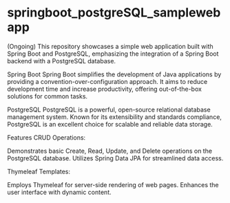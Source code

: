 # springboot_postgreSQL_samplewebapp

(Ongoing)
This repository showcases a simple web application built with Spring Boot and PostgreSQL, emphasizing the integration of a Spring Boot backend with a PostgreSQL database.

Spring Boot
Spring Boot simplifies the development of Java applications by providing a convention-over-configuration approach. It aims to reduce development time and increase productivity, offering out-of-the-box solutions for common tasks.

PostgreSQL
PostgreSQL is a powerful, open-source relational database management system. Known for its extensibility and standards compliance, PostgreSQL is an excellent choice for scalable and reliable data storage.

Features
CRUD Operations:

Demonstrates basic Create, Read, Update, and Delete operations on the PostgreSQL database.
Utilizes Spring Data JPA for streamlined data access.

Thymeleaf Templates:

Employs Thymeleaf for server-side rendering of web pages.
Enhances the user interface with dynamic content.

